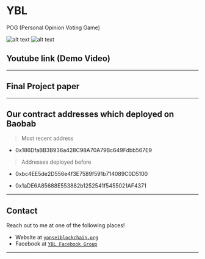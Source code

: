 # YBL
POG (Personal Opinion Voting Game)

![alt text](https://www.yonsei.ac.kr/_res/sc/img/intro/img_symbol6.png)
![alt text](https://yonseiblockchain.org/wp-content/uploads/2019/02/YBL-%EB%A1%9C%EA%B3%A0-%EB%B0%9D%EC%9D%80-%EB%B0%B0%EA%B2%BD-3.png)

## Youtube link (Demo Video) 


---
## Final Project paper 

---
## Our contract addresses which deployed on Baobab 

  > Most recent address
  - 0x186DfaBB3B936a428C98A70A79Bc649Fdbb567E9
  
  > Addresses deployed before 
  
  - 0xbc4EE5de2D556e4f3E7589f591b714089C0D5100
  
  - 0x1aDE6A85688E553882b1252541f5455021AF4371
  
---

## Contact

Reach out to me at one of the following places!

- Website at <a href="https://yonseiblockchain.org" target="_blank">`yonseiblockchain.org`</a>
- Facebook at <a href="https://www.facebook.com/yonseiblockchainlab/" target="_blank">`YBL Facebook Group`</a>

---
